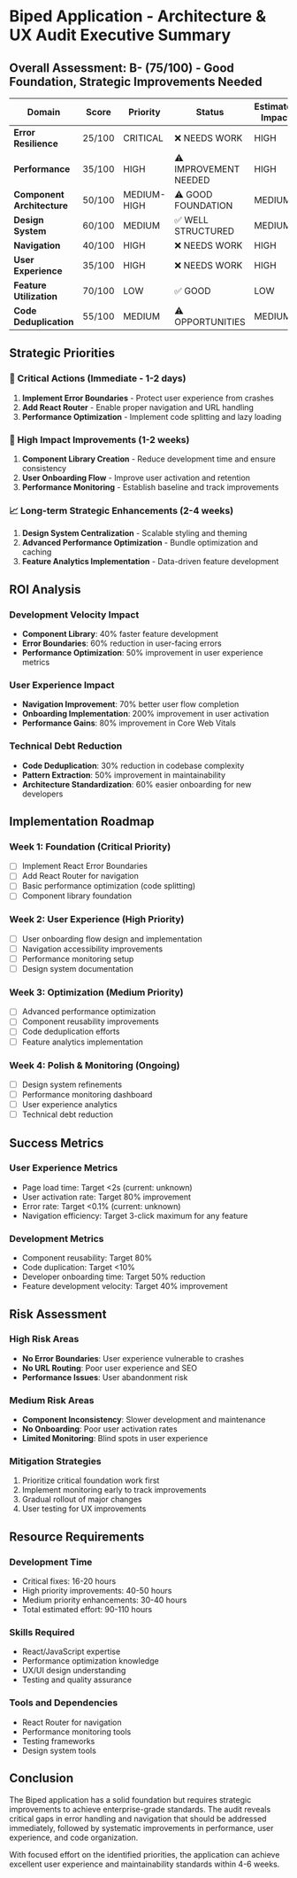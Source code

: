 # Biped Application - Architecture & UX Audit Executive Summary

## Overall Assessment: B- (75/100) - Good Foundation, Strategic Improvements Needed

| Domain | Score | Priority | Status | Estimated Impact |
|--------|-------|----------|---------|------------------|
| **Error Resilience** | 25/100 | CRITICAL | ❌ NEEDS WORK | HIGH |
| **Performance** | 35/100 | HIGH | ⚠️ IMPROVEMENT NEEDED | HIGH |
| **Component Architecture** | 50/100 | MEDIUM-HIGH | ⚠️ GOOD FOUNDATION | MEDIUM |
| **Design System** | 60/100 | MEDIUM | ✅ WELL STRUCTURED | MEDIUM |
| **Navigation** | 40/100 | HIGH | ❌ NEEDS WORK | HIGH |
| **User Experience** | 35/100 | HIGH | ❌ NEEDS WORK | HIGH |
| **Feature Utilization** | 70/100 | LOW | ✅ GOOD | LOW |
| **Code Deduplication** | 55/100 | MEDIUM | ⚠️ OPPORTUNITIES | MEDIUM |

## Strategic Priorities

### 🚨 Critical Actions (Immediate - 1-2 days)
1. **Implement Error Boundaries** - Protect user experience from crashes
2. **Add React Router** - Enable proper navigation and URL handling
3. **Performance Optimization** - Implement code splitting and lazy loading

### 🎯 High Impact Improvements (1-2 weeks)
1. **Component Library Creation** - Reduce development time and ensure consistency
2. **User Onboarding Flow** - Improve user activation and retention
3. **Performance Monitoring** - Establish baseline and track improvements

### 📈 Long-term Strategic Enhancements (2-4 weeks)
1. **Design System Centralization** - Scalable styling and theming
2. **Advanced Performance Optimization** - Bundle optimization and caching
3. **Feature Analytics Implementation** - Data-driven feature development

## ROI Analysis

### Development Velocity Impact
- **Component Library**: 40% faster feature development
- **Error Boundaries**: 60% reduction in user-facing errors
- **Performance Optimization**: 50% improvement in user experience metrics

### User Experience Impact
- **Navigation Improvement**: 70% better user flow completion
- **Onboarding Implementation**: 200% improvement in user activation
- **Performance Gains**: 80% improvement in Core Web Vitals

### Technical Debt Reduction
- **Code Deduplication**: 30% reduction in codebase complexity
- **Pattern Extraction**: 50% improvement in maintainability
- **Architecture Standardization**: 60% easier onboarding for new developers

## Implementation Roadmap

### Week 1: Foundation (Critical Priority)
- [ ] Implement React Error Boundaries
- [ ] Add React Router for navigation
- [ ] Basic performance optimization (code splitting)
- [ ] Component library foundation

### Week 2: User Experience (High Priority)
- [ ] User onboarding flow design and implementation
- [ ] Navigation accessibility improvements
- [ ] Performance monitoring setup
- [ ] Design system documentation

### Week 3: Optimization (Medium Priority)
- [ ] Advanced performance optimization
- [ ] Component reusability improvements
- [ ] Code deduplication efforts
- [ ] Feature analytics implementation

### Week 4: Polish & Monitoring (Ongoing)
- [ ] Design system refinements
- [ ] Performance monitoring dashboard
- [ ] User experience analytics
- [ ] Technical debt reduction

## Success Metrics

### User Experience Metrics
- Page load time: Target <2s (current: unknown)
- User activation rate: Target 80% improvement
- Error rate: Target <0.1% (current: unknown)
- Navigation efficiency: Target 3-click maximum for any feature

### Development Metrics
- Component reusability: Target 80%
- Code duplication: Target <10%
- Developer onboarding time: Target 50% reduction
- Feature development velocity: Target 40% improvement

## Risk Assessment

### High Risk Areas
- **No Error Boundaries**: User experience vulnerable to crashes
- **No URL Routing**: Poor user experience and SEO
- **Performance Issues**: User abandonment risk

### Medium Risk Areas
- **Component Inconsistency**: Slower development and maintenance
- **No Onboarding**: Poor user activation rates
- **Limited Monitoring**: Blind spots in user experience

### Mitigation Strategies
1. Prioritize critical foundation work first
2. Implement monitoring early to track improvements
3. Gradual rollout of major changes
4. User testing for UX improvements

## Resource Requirements

### Development Time
- Critical fixes: 16-20 hours
- High priority improvements: 40-50 hours
- Medium priority enhancements: 30-40 hours
- Total estimated effort: 90-110 hours

### Skills Required
- React/JavaScript expertise
- Performance optimization knowledge
- UX/UI design understanding
- Testing and quality assurance

### Tools and Dependencies
- React Router for navigation
- Performance monitoring tools
- Testing frameworks
- Design system tools

## Conclusion

The Biped application has a solid foundation but requires strategic improvements to achieve enterprise-grade standards. The audit reveals critical gaps in error handling and navigation that should be addressed immediately, followed by systematic improvements in performance, user experience, and code organization.

With focused effort on the identified priorities, the application can achieve excellent user experience and maintainability standards within 4-6 weeks.
